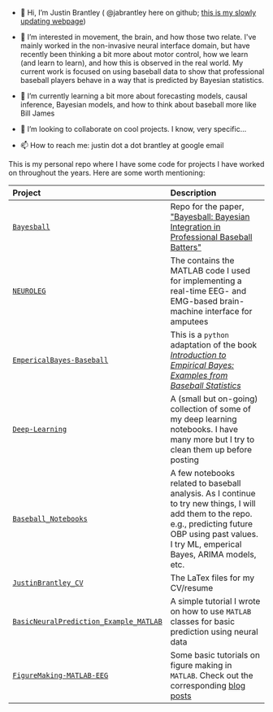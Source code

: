 - 👋 Hi, I’m Justin Brantley ( @jabrantley here on github; [this is my slowly updating webpage](https://jabrantley.github.io/))

- 👀 I’m interested in movement, the brain, and how those two relate. I've mainly worked in the non-invasive neural interface domain, but have recently been thinking a bit more about motor control, how we learn (and learn to learn), and how this is observed in the real world. My current work is focused on using baseball data to show that professional baseball players behave in a way that is predicted by Bayesian statistics. 

- 🌱 I’m currently learning a bit more about forecasting models, causal inference, Bayesian models, and how to think about baseball more like Bill James

- 💞️ I’m looking to collaborate on cool projects. I know, very specific...

- 📫 How to reach me: justin dot a dot brantley at google email 

This is my personal repo where I have some code for projects I have worked on throughout the years. Here are some worth mentioning: 

| Project | Description | 
| :---    | :---        |
| [`Bayesball`](https://www.biorxiv.org/content/10.1101/2022.10.12.511934v1)| Repo for the paper, ["Bayesball: Bayesian Integration in Professional Baseball Batters"](https://www.biorxiv.org/content/10.1101/2022.10.12.511934v1) |
| [`NEUROLEG`](https://github.com/jabrantley/NEUROLEG) | The contains the MATLAB code I used for implementing a real-time EEG- and EMG-based brain-machine interface for amputees | 
| [`EmpericalBayes-Baseball`](https://github.com/jabrantley/EmpericalBayes-Baseball) | This is a `python` adaptation of the book [_Introduction to Empirical Bayes: Examples from Baseball Statistics_](https://drob.gumroad.com/l/empirical-bayes) |
| [`Deep-Learning`](https://github.com/jabrantley/Deep-Learning) | A (small but on-going) collection of some of my deep learning notebooks. I have many more but I try to clean them up before posting |
| [`Baseball_Notebooks`](https://github.com/jabrantley/Baseball_Notebooks) | A few notebooks related to baseball analysis. As I continue to try new things, I will add them to the repo. e.g., predicting future OBP using past values. I try ML, emperical Bayes, ARIMA models, etc. | 
| [`JustinBrantley_CV`](https://github.com/jabrantley/JustinBrantley_CV) | The LaTex files for my CV/resume |
| [`BasicNeuralPrediction_Example_MATLAB`](https://github.com/jabrantley/BasicNeuralPrediction_Example_MATLAB) | A simple tutorial I wrote on how to use `MATLAB` classes for basic prediction using neural data |
| [`FigureMaking-MATLAB-EEG`](https://github.com/jabrantley/FigureMaking-MATLAB-EEG) | Some basic tutorials on figure making in `MATLAB`. Check out the corresponding [blog posts](https://jabrantley.github.io/year-archive/) |


<!---
jabrantley/jabrantley is a ✨ special ✨ repository because its `README.md` (this file) appears on your GitHub profile.
You can click the Preview link to take a look at your changes.
--->
